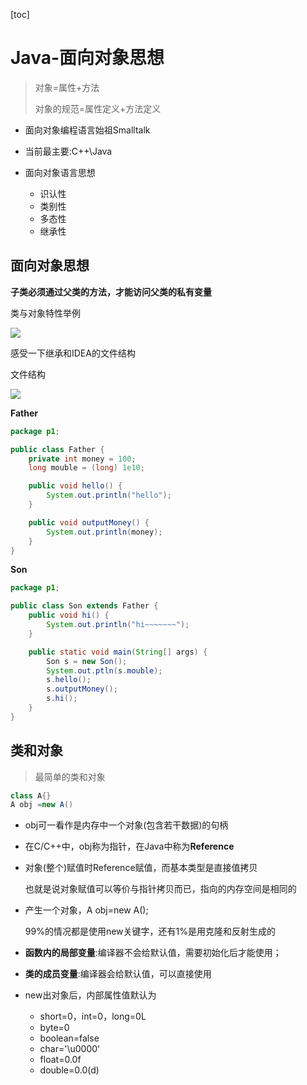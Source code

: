 [toc]

# Java-面向对象思想

> 对象=属性+方法
>
> 对象的规范=属性定义+方法定义

- 面向对象编程语言始祖Smalltalk

- 当前最主要:C++\Java
- 面向对象语言思想
  - 识认性
  - 类别性
  - 多态性
  - 继承性

## 面向对象思想

**子类必须通过父类的方法，才能访问父类的私有变量**

类与对象特性举例

![](https://gitee.com/ababa-317/image/raw/master/images/20220203100322.png)

感受一下继承和IDEA的文件结构

文件结构

![](https://gitee.com/ababa-317/image/raw/master/images/20220203101243.png)

**Father**

```java
package p1;

public class Father {
    private int money = 100;
    long mouble = (long) 1e10;

    public void hello() {
        System.out.println("hello");
    }

    public void outputMoney() {
        System.out.println(money);
    }
}
```

**Son**

```java
package p1;

public class Son extends Father {
    public void hi() {
        System.out.println("hi~~~~~~~");
    }

    public static void main(String[] args) {
        Son s = new Son();
        System.out.ptln(s.mouble);
        s.hello();
        s.outputMoney();
        s.hi();
    }
}
```

## 类和对象

> 最简单的类和对象

```java
class A{}
A obj =new A()
```

- obj可一看作是内存中一个对象(包含若干数据)的句柄

- 在C/C++中，obj称为指针，在Java中称为**Reference**

- 对象(整个)赋值时Reference赋值，而基本类型是直接值拷贝

  也就是说对象赋值可以等价与指针拷贝而已，指向的内存空间是相同的

- 产生一个对象，A obj=new A();

  99%的情况都是使用new关键字，还有1%是用克隆和反射生成的

- **函数内的局部变量**:编译器不会给默认值，需要初始化后才能使用；

- **类的成员变量**:编译器会给默认值，可以直接使用

- new出对象后，内部属性值默认为

  - short=0，int=0，long=0L
  - byte=0
  - boolean=false
  - char='\u0000'
  - float=0.0f
  - double=0.0(d)

  
